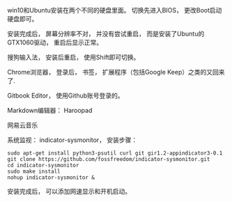 win10和Ubuntu安装在两个不同的硬盘里面。 切换先进入BIOS， 更改Boot启动硬盘即可。

安装完成后， 屏幕分辨率不对， 并没有尝试重启， 而是安装了Ubuntu的GTX1060驱动， 重启后显示正常。

搜狗输入法， 安装后重启， 使用Shift即可切换。

Chrome浏览器， 登录后， 书签， 扩展程序（包括Google Keep）之类的又回来了.

Gitbook Editor， 使用Github账号登录的。

Markdown编辑器： Haroopad

网易云音乐

系统监视： indicator-sysmonitor， 安装步骤：

```
sudo apt-get install python3-psutil curl git gir1.2-appindicator3-0.1
git clone https://github.com/fossfreedom/indicator-sysmonitor.git
cd indicator-sysmonitor
sudo make install
nohup indicator-sysmonitor &
```

安装完成后， 可以添加网速显示和开机启动。



